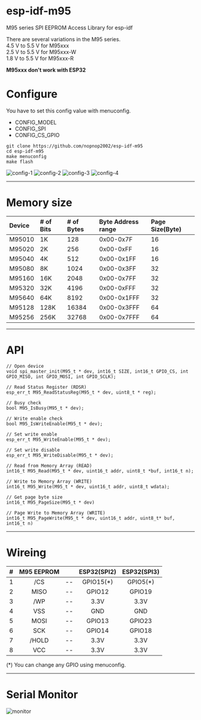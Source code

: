 # esp-idf-m95
M95 series SPI EEPROM Access Library for esp-idf   

There are several variations in the M95 series.   
4.5 V to 5.5 V for M95xxx   
2.5 V to 5.5 V for M95xxx-W   
1.8 V to 5.5 V for M95xxx-R   

__M95xxx don't work with ESP32__

# Configure
You have to set this config value with menuconfig.   
- CONFIG_MODEL   
- CONFIG_SPI   
- CONFIG_CS_GPIO   

```
git clone https://github.com/nopnop2002/esp-idf-m95
cd esp-idf-m95
make menuconfig
make flash
```

![config-1](https://user-images.githubusercontent.com/6020549/96329346-f4950100-1086-11eb-88f9-57d31933c1c3.jpg)
![config-2](https://user-images.githubusercontent.com/6020549/96329347-f78ff180-1086-11eb-9ee7-3c7209b01a60.jpg)
![config-3](https://user-images.githubusercontent.com/6020549/96329349-fb237880-1086-11eb-9b69-e1c7b3bd3762.jpg)
![config-4](https://user-images.githubusercontent.com/6020549/96329351-fced3c00-1086-11eb-92e5-1f4bcdbeda8b.jpg)

---

# Memory size

|Device|# of Bits|# of Bytes|Byte Address range|Page Size(Byte)|
|:---|:---|:---|:---|:---|
|M95010|1K|128|0x00-0x7F|16|
|M95020|2K|256|0x00-0xFF|16|
|M95040|4K|512|0x00-0x1FF|16|
|M95080|8K|1024|0x00-0x3FF|32|
|M95160|16K|2048|0x00-0x7FF|32|
|M95320|32K|4196|0x00-0xFFF|32|
|M95640|64K|8192|0x00-0x1FFF|32|
|M95128|128K|16384|0x00-0x3FFF|64|
|M95256|256K|32768|0x00-0x7FFF|64|

---

# API
```
// Open device
void spi_master_init(M95_t * dev, int16_t SIZE, int16_t GPIO_CS, int GPIO_MISO, int GPIO_MOSI, int GPIO_SCLK);

// Read Status Register (RDSR)
esp_err_t M95_ReadStatusReg(M95_t * dev, uint8_t * reg);

// Busy check
bool M95_IsBusy(M95_t * dev);

// Write enable check
bool M95_IsWriteEnable(M95_t * dev);

// Set write enable
esp_err_t M95_WriteEnable(M95_t * dev);

// Set write disable
esp_err_t M95_WriteDisable(M95_t * dev);

// Read from Memory Array (READ)
int16_t M95_Read(M95_t * dev, uint16_t addr, uint8_t *buf, int16_t n);

// Write to Memory Array (WRITE)
int16_t M95_Write(M95_t * dev, uint16_t addr, uint8_t wdata);

// Get page byte size
int16_t M95_PageSize(M95_t * dev)

// Page Write to Memory Array (WRITE)
int16_t M95_PageWrite(M95_t * dev, uint16_t addr, uint8_t* buf, int16_t n)
```

---

# Wireing  

|#|M95 EEPROM||ESP32(SPI2)|ESP32(SPI3)
|:-:|:-:|:-:|:-:|:-:|
|1|/CS|--|GPIO15(*)|GPIO5(*)|
|2|MISO|--|GPIO12|GPIO19|
|3|/WP|--|3.3V|3.3V|
|4|VSS|--|GND|GND|
|5|MOSI|--|GPIO13|GPIO23|
|6|SCK|--|GPIO14|GPIO18|
|7|/HOLD|--|3.3V|3.3V|
|8|VCC|--|3.3V|3.3V|

(*) You can change any GPIO using menuconfig.   

---

# Serial Monitor   
![monitor](https://user-images.githubusercontent.com/6020549/96329356-09719480-1087-11eb-85b3-0601f77a3772.jpg)
